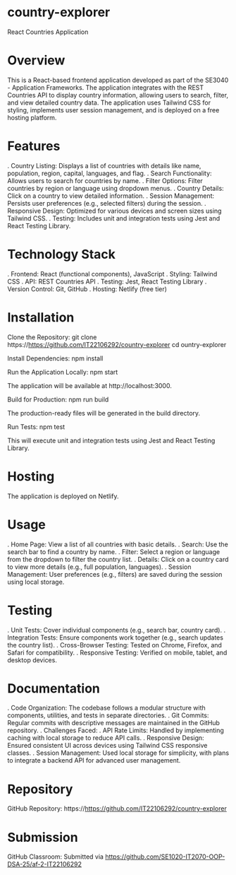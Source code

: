 # country-explorer
React Countries Application

# Overview
This is a React-based frontend application developed as part of the SE3040 - Application Frameworks. The application integrates with the REST Countries API to display country information, allowing users to search, filter, and view detailed country data. The application uses Tailwind CSS for styling, implements user session management, and is deployed on a free hosting platform.

# Features
. Country Listing: Displays a list of countries with details like name, population, region, capital, languages, and flag.
. Search Functionality: Allows users to search for countries by name.
. Filter Options: Filter countries by region or language using dropdown menus.
. Country Details: Click on a country to view detailed information.
. Session Management: Persists user preferences (e.g., selected filters) during the session.
. Responsive Design: Optimized for various devices and screen sizes using Tailwind CSS.
. Testing: Includes unit and integration tests using Jest and React Testing Library.

# Technology Stack
. Frontend: React (functional components), JavaScript
. Styling: Tailwind CSS
. API: REST Countries API
. Testing: Jest, React Testing Library
. Version Control: Git, GitHub
. Hosting: Netlify (free tier)


# Installation
Clone the Repository:
git clone https://https://github.com/IT22106292/country-explorer
cd ountry-explorer


Install Dependencies:
npm install


Run the Application Locally:
npm start

The application will be available at http://localhost:3000.

Build for Production:
npm run build

The production-ready files will be generated in the build directory.

Run Tests:
npm test

This will execute unit and integration tests using Jest and React Testing Library.

# Hosting
The application is deployed on Netlify.

# Usage
. Home Page: View a list of all countries with basic details.
. Search: Use the search bar to find a country by name.
. Filter: Select a region or language from the dropdown to filter the country list.
. Details: Click on a country card to view more details (e.g., full population, languages).
. Session Management: User preferences (e.g., filters) are saved during the session using local storage.

# Testing
. Unit Tests: Cover individual components (e.g., search bar, country card).
. Integration Tests: Ensure components work together (e.g., search updates the country list).
. Cross-Browser Testing: Tested on Chrome, Firefox, and Safari for compatibility.
. Responsive Testing: Verified on mobile, tablet, and desktop devices.

# Documentation
. Code Organization: The codebase follows a modular structure with components, utilities, and tests in separate directories.
. Git Commits: Regular commits with descriptive messages are maintained in the GitHub repository.
. Challenges Faced:
    . API Rate Limits: Handled by implementing caching with local storage to reduce API calls.
    . Responsive Design: Ensured consistent UI across devices using Tailwind CSS responsive classes.
    . Session Management: Used local storage for simplicity, with plans to integrate a backend API for advanced user management.



# Repository
GitHub Repository: https://https://github.com/IT22106292/country-explorer


# Submission
GitHub Classroom: Submitted via https://github.com/SE1020-IT2070-OOP-DSA-25/af-2-IT22106292

